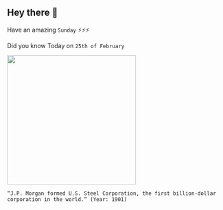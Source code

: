 ## Hey there 👋
Have an amazing `Sunday` ⚡⚡⚡

Did you know Today on `25th of February`
 
 [<img src="https://img.haikudeck.com/mg/93BC6355-C0F2-4EB4-83C9-12AD9CF65888.jpg" width="300" />](https://en.wikipedia.org/wiki/U.S._Steel#:~:text=J.%20P.%20Morgan%20formed%20U.S.%20Steel,million%20) 
 ```
“J.P. Morgan formed U.S. Steel Corporation, the first billion-dollar corporation in the world.” (Year: 1901)
```
